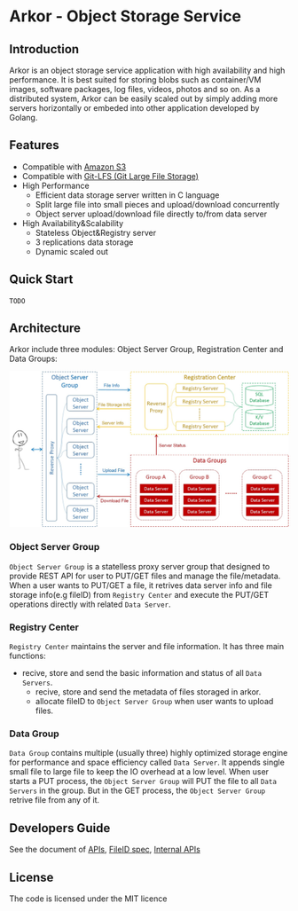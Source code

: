 # Arkor - Object Storage Service

## Introduction 

Arkor is an object storage service application with high availability and high performance. It is best suited for storing blobs such as container/VM images, software packages, log files, videos, photos and so on. As a distributed system, Arkor can be easily scaled out by simply adding more servers horizontally or embeded into other application developed by Golang. 

## Features

* Compatible with [Amazon S3](http://aws.amazon.com/s3/)
* Compatible with [Git-LFS (Git Large File Storage)](https://git-lfs.github.com/)
* High Performance
	* Efficient data storage server written in C language
	* Split large file into small pieces and upload/download concurrently
	* Object server upload/download file directly to/from data server
* High Availability&Scalability
	* Stateless Object&Registry server
	* 3 replications data storage 
	* Dynamic scaled out

## Quick Start
	TODO

## Architecture

Arkor include three modules: Object Server Group, Registration Center and Data Groups:

![arch](docs/images/Arch.jpg "architecture")

### Object Server Group

`Object Server Group` is a statelless proxy server group that designed to provide REST API for user to PUT/GET files and manage the file/metadata. When a user wants to PUT/GET a file, it retrives data server info and file storage info(e.g fileID) from  `Registry Center` and execute the PUT/GET operations directly with related `Data Server`.

### Registry Center

`Registry Center` maintains the server and file information. It has three main functions: 
  - recive, store and send the basic information and status of all `Data Servers`. 
	- recive, store and send the metadata of files storaged in arkor. 
	- allocate fileID to `Object Server Group` when user wants to upload files.

### Data Group

`Data Group` contains multiple (usually three) highly optimized storage engine for performance and space efficiency called `Data Server`. It appends single small file to large file to keep the IO overhead at a low level. When user starts a PUT process, the `Object Server Group` will PUT the file to all `Data Servers` in the group. But in the GET process, the `Object Server Group` retrive file from any of it.  

## Developers Guide

See the document of [APIs](docs/specs/API.md), [FileID spec](docs/specs/FileID.md), [Internal APIs](docs/specs/Internal.md)

## License
The code is licensed under the MIT licence






